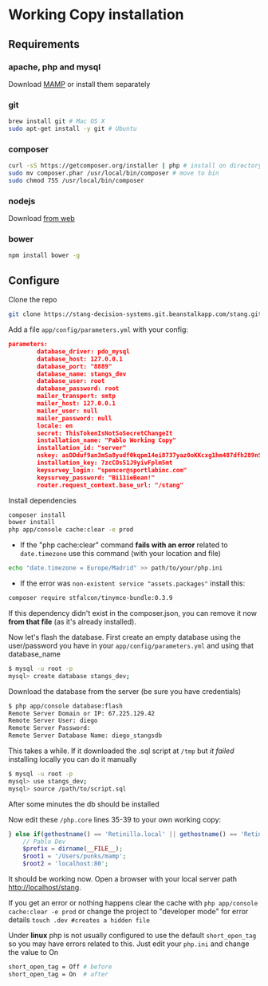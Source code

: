 
# Working Copy installation

## Requirements

### apache, php and mysql
Download [MAMP](https://www.mamp.info/en/) or install them separately
### git
```bash
brew install git # Mac OS X
sudo apt-get install -y git # Ubuntu
```
### composer
```bash
curl -sS https://getcomposer.org/installer | php # install on directory
sudo mv composer.phar /usr/local/bin/composer # move to bin
sudo chmod 755 /usr/local/bin/composer
```
### nodejs
Download [from web](https://nodejs.org/en/)

### bower
```bash
npm install bower -g
```

## Configure

Clone the repo
```bash
git clone https://stang-decision-systems.git.beanstalkapp.com/stang.git && cd stang
```
Add a file `app/config/parameters.yml` with your config:
```json
parameters:
        database_driver: pdo_mysql
        database_host: 127.0.0.1
        database_port: "8889"
        database_name: stangs_dev
        database_user: root
        database_password: root
        mailer_transport: smtp
        mailer_host: 127.0.0.1
        mailer_user: null
        mailer_password: null
        locale: en
        secret: ThisTokenIsNotSoSecretChangeIt
        installation_name: "Pablo Working Copy"
        installation_id: "server"
        nskey: asDDduf9an3mSa8yudf0kqpm14ei8737yaz0oKKcxg1hm487dfh289nSDsde1r
        installation_key: 7zcCOs51J9yivFplm5mt
        keysurvey_login: "spencer@sportlabinc.com"
        keysurvey_password: "Bi11ieBean!"
        router.request_context.base_url: "/stang"
```

Install dependencies
```bash
composer install
bower install
php app/console cache:clear -e prod
```

- If the "php cache:clear" command **fails with an error** related to `date.timezone` use this command (with your location and file)
```bash
echo "date.timezone = Europe/Madrid" >> path/to/your/php.ini
```

- If the error was `non-existent service "assets.packages"` install this:
```bash
composer require stfalcon/tinymce-bundle:0.3.9
```

If this dependency didn't exist in the composer.json, you can remove it now **from that file** (as it's already installed).

Now let's flash the database. First create an empty database using the user/password you have in your `app/config/parameters.yml` and using that database_name

```bash
$ mysql -u root -p
mysql> create database stangs_dev;
```

Download the database from the server (be sure you have credentials)

```bash
$ php app/console database:flash
Remote Server Domain or IP: 67.225.129.42
Remote Server User: diego
Remote Server Password:
Remote Server Database Name: diego_stangsdb
```

This takes a while. If it downloaded the .sql script at `/tmp` but *it failed* installing locally you can do it manually
```bash
$ mysql -u root -p
mysql> use stangs_dev;
mysql> source /path/to/script.sql
```

After some minutes the db should be installed

Now edit these `/php.core` lines 35-39 to your own working copy:
```php
} else if(gethostname() == 'Retinilla.local' || gethostname() == 'Retinilla' || gethostname() == '127.0.0.1' || gethostname() == 'localhost'){ // Pablo's working copy
    // Pablo Dev
    $prefix = dirname(__FILE__);
    $root1 = '/Users/punks/mamp';
    $root2 = 'localhost:80';
```

It should be working now. Open a browser with your local server path [http://localhost/stang](``http://localhost/stang``).

If you get an error or nothing happens clear the cache with ``php app/console cache:clear -e prod`` or change the project to "developer mode" for error details ``touch .dev #creates a hidden file``

Under **linux** php is not usually configured to use the default `short_open_tag` so you may have errors related to this. Just edit your `php.ini` and change the value to On
```bash
short_open_tag = Off # before
short_open_tag = On  # after
```
